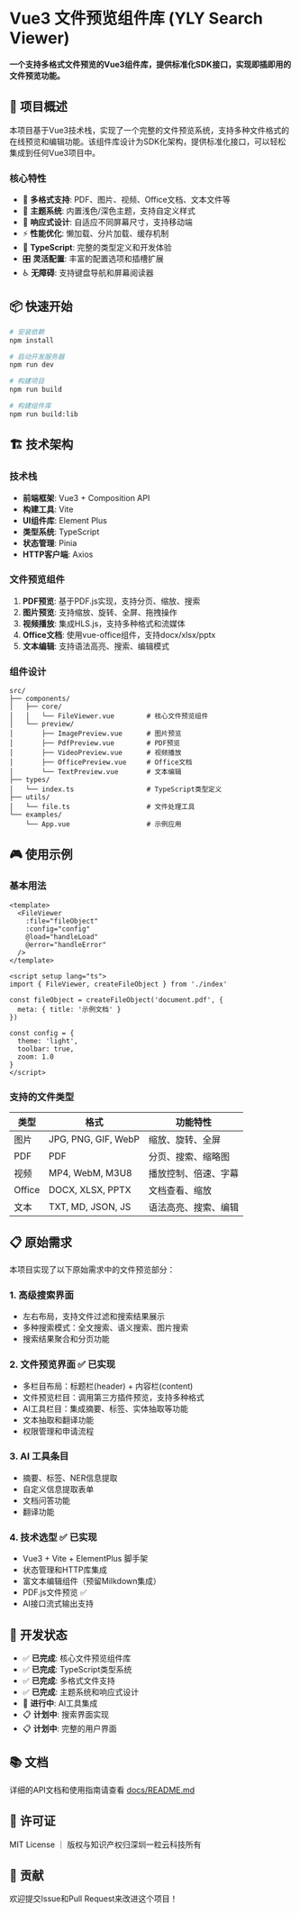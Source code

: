 # Vue3 文件预览组件库 (YLY Search Viewer)

**一个支持多格式文件预览的Vue3组件库，提供标准化SDK接口，实现即插即用的文件预览功能。**

## 🎯 项目概述

本项目基于Vue3技术栈，实现了一个完整的文件预览系统，支持多种文件格式的在线预览和编辑功能。该组件库设计为SDK化架构，提供标准化接口，可以轻松集成到任何Vue3项目中。

### 核心特性

- 🎯 **多格式支持**: PDF、图片、视频、Office文档、文本文件等
- 🎨 **主题系统**: 内置浅色/深色主题，支持自定义样式
- 📱 **响应式设计**: 自适应不同屏幕尺寸，支持移动端
- ⚡ **性能优化**: 懒加载、分片加载、缓存机制
- 🔧 **TypeScript**: 完整的类型定义和开发体验
- 🎛️ **灵活配置**: 丰富的配置选项和插槽扩展
- ♿ **无障碍**: 支持键盘导航和屏幕阅读器

## 📦 快速开始

```bash
# 安装依赖
npm install

# 启动开发服务器
npm run dev

# 构建项目
npm run build

# 构建组件库
npm run build:lib
```

## 🏗️ 技术架构

### 技术栈

- **前端框架**: Vue3 + Composition API
- **构建工具**: Vite
- **UI组件库**: Element Plus
- **类型系统**: TypeScript
- **状态管理**: Pinia
- **HTTP客户端**: Axios

### 文件预览组件

1. **PDF预览**: 基于PDF.js实现，支持分页、缩放、搜索
2. **图片预览**: 支持缩放、旋转、全屏、拖拽操作
3. **视频播放**: 集成HLS.js，支持多种格式和流媒体
4. **Office文档**: 使用vue-office组件，支持docx/xlsx/pptx
5. **文本编辑**: 支持语法高亮、搜索、编辑模式

### 组件设计

```
src/
├── components/
│   ├── core/
│   │   └── FileViewer.vue        # 核心文件预览组件
│   └── preview/
│       ├── ImagePreview.vue      # 图片预览
│       ├── PdfPreview.vue        # PDF预览
│       ├── VideoPreview.vue      # 视频播放
│       ├── OfficePreview.vue     # Office文档
│       └── TextPreview.vue       # 文本编辑
├── types/
│   └── index.ts                  # TypeScript类型定义
├── utils/
│   └── file.ts                   # 文件处理工具
└── examples/
    └── App.vue                   # 示例应用
```

## 🎮 使用示例

### 基本用法

```vue
<template>
  <FileViewer 
    :file="fileObject" 
    :config="config" 
    @load="handleLoad"
    @error="handleError"
  />
</template>

<script setup lang="ts">
import { FileViewer, createFileObject } from './index'

const fileObject = createFileObject('document.pdf', {
  meta: { title: '示例文档' }
})

const config = {
  theme: 'light',
  toolbar: true,
  zoom: 1.0
}
</script>
```

### 支持的文件类型

| 类型 | 格式 | 功能特性 |
|------|------|----------|
| 图片 | JPG, PNG, GIF, WebP | 缩放、旋转、全屏 |
| PDF | PDF | 分页、搜索、缩略图 |
| 视频 | MP4, WebM, M3U8 | 播放控制、倍速、字幕 |
| Office | DOCX, XLSX, PPTX | 文档查看、缩放 |
| 文本 | TXT, MD, JSON, JS | 语法高亮、搜索、编辑 |

## 📋 原始需求

本项目实现了以下原始需求中的文件预览部分：

### 1. 高级搜索界面
- 左右布局，支持文件过滤和搜索结果展示
- 多种搜索模式：全文搜索、语义搜索、图片搜索
- 搜索结果聚合和分页功能

### 2. 文件预览界面 ✅ **已实现**
- 多栏目布局：标题栏(header) + 内容栏(content)
- 文件预览栏目：调用第三方插件预览，支持多种格式
- AI工具栏目：集成摘要、标签、实体抽取等功能
- 文本抽取和翻译功能
- 权限管理和申请流程

### 3. AI 工具条目
- 摘要、标签、NER信息提取
- 自定义信息提取表单
- 文档问答功能
- 翻译功能

### 4. 技术选型 ✅ **已实现**
- Vue3 + Vite + ElementPlus 脚手架
- 状态管理和HTTP库集成
- 富文本编辑组件（预留Milkdown集成）
- PDF.js文件预览 ✅
- AI接口流式输出支持

## 🔄 开发状态

- ✅ **已完成**: 核心文件预览组件库
- ✅ **已完成**: TypeScript类型系统
- ✅ **已完成**: 多格式文件支持
- ✅ **已完成**: 主题系统和响应式设计
- 🚧 **进行中**: AI工具集成
- 📋 **计划中**: 搜索界面实现
- 📋 **计划中**: 完整的用户界面

## 📚 文档

详细的API文档和使用指南请查看 [docs/README.md](./docs/README.md)

## 📄 许可证

MIT License ｜ 版权与知识产权归深圳一粒云科技所有

## 🤝 贡献

欢迎提交Issue和Pull Request来改进这个项目！
